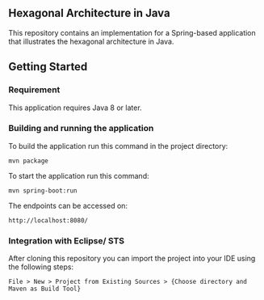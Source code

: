 ## Hexagonal Architecture in Java

This repository contains an implementation for a Spring-based application that illustrates the hexagonal architecture in Java.

## Getting Started

### Requirement

This application requires Java 8 or later.

### Building and running the application

To build the application run this command in the project directory:
```
mvn package
```
To start the application run this command:
```
mvn spring-boot:run
```
The endpoints can be accessed on:
```
http://localhost:8080/
```

### Integration with Eclipse/ STS

After cloning this repository you can import the project into your IDE using the following steps:
```
File > New > Project from Existing Sources > {Choose directory and Maven as Build Tool}
```

